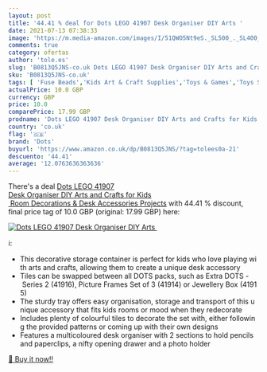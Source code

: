 ```yaml
---
layout: post
title: '44.41 % deal for Dots LEGO 41907 Desk Organiser DIY Arts '
date: 2021-07-13 07:38:33
image: 'https://m.media-amazon.com/images/I/51QWO5Nt9eS._SL500_._SL400_.jpg'
comments: true
category: ofertas
author: 'tole.es'
slug: 'B0813Q5JNS-co.uk Dots LEGO 41907 Desk Organiser DIY Arts and Crafts for...'
sku: 'B0813Q5JNS-co.uk'
tags: [ 'Fuse Beads','Kids Art & Craft Supplies','Toys & Games','Toys Store','dots','lego', ]
actualPrice: 10.0 GBP
currency: GBP
price: 10.0
comparePrice: 17.99 GBP
prodname: 'Dots LEGO 41907 Desk Organiser DIY Arts and Crafts for Kids  Room Decorations & Desk Accessories Projects'
country: 'co.uk'
flag: '🇬🇧'
brand: 'Dots'
buyurl: 'https://www.amazon.co.uk/dp/B0813Q5JNS/?tag=tolees0a-21'
descuento: '44.41'
average: '12.0763636363636'
---
```


There's a deal [Dots LEGO 41907 Desk Organiser DIY Arts and Crafts for Kids  Room Decorations & Desk Accessories Projects](https://www.amazon.co.uk/dp/B0813Q5JNS/?tag=tolees0a-21)  with  44.41 % discount, final price tag of  10.0 GBP (original: 17.99 GBP) here:

[![Dots LEGO 41907 Desk Organiser DIY Arts ](https://m.media-amazon.com/images/I/51QWO5Nt9eS._SL500_._SL400_.jpg)](https://www.amazon.co.uk/dp/B0813Q5JNS/?tag=tolees0a-21)

ℹ️:

- This decorative storage container is perfect for kids who love playing with arts and crafts, allowing them to create a unique desk accessory
- Tiles can be swapped between all DOTS packs, such as Extra DOTS - Series 2 (41916), Picture Frames Set of 3 (41914) or Jewellery Box (41915)
- The sturdy tray offers easy organisation, storage and transport of this unique accessory that fits kids rooms or mood when they redecorate
- Includes plenty of colourful tiles to decorate the set with, either following the provided patterns or coming up with their own designs
- Features a multicoloured desk organiser with 2 sections to hold pencils and paperclips, a nifty opening drawer and a photo holder

[🛒 Buy it now!!](https://www.amazon.co.uk/dp/B0813Q5JNS/?tag=tolees0a-21)
